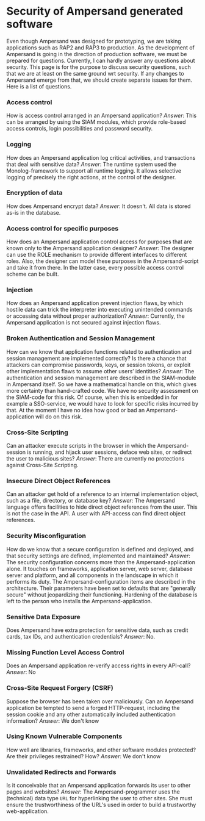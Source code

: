 # Security of Ampersand generated software

Even though Ampersand was designed for prototyping, we are taking applications such as RAP2 and RAP3 to production. As the development of Ampersand is going in the direction of production software, we must be prepared for questions. Currently, I can hardly answer any questions about security. This page is for the purpose to discuss security questions, such that we are at least on the same ground wrt security. If any changes to Ampersand emerge from that, we should create separate issues for them. Here is a list of questions.

### Access control
How is access control arranged in an Ampersand application?
*Answer*: This can be arranged by using the SIAM modules, which provide role-based access controls, login possibilities and password security.
### Logging
How does an Ampersand application log critical activities, and transactions that deal with sensitive data?
*Answer*: The runtime system used the Monolog-framework to support all runtime logging. It allows selective logging of precisely the right actions, at the control of the designer.
### Encryption of data
How does Ampersand encrypt data?
*Answer*: It doesn't. All data is stored as-is in the database.
### Access control for specific purposes
How does an Ampersand application control access for purposes that are known only to the Ampersand application designer?
*Answer*: The designer can use the ROLE mechanism to provide different interfaces to different roles. Also, the designer can model these purposes in the Ampersand-script and take it from there. In the latter case, every possible access control scheme can be built.
### Injection
How does an Ampersand application prevent injection flaws, by which hostile data can trick the interpreter into executing unintended commands or accessing data without proper authorization? 
*Answer*: 
Currently, the Ampersand application is not secured against injection flaws.
### Broken Authentication and Session Management
How can we know that application functions related to authentication and session management are 
implemented correctly? Is there a chance that attackers can compromise passwords, keys, or session tokens, or exploit other implementation flaws to assume other users’ identities?
*Answer*: The authentication and session management are described in the SIAM-module in Ampersand itself. So we have a mathematical handle on this, which gives more certainty than hand-crafted code. We have no security assessment on the SIAM-code for this risk. Of course, when this is embedded in for example a SSO-service, we would have to look for specific risks incurred by that. At the moment I have no idea how good or bad an Ampersand-application will do on this risk.
### Cross-Site Scripting
Can an attacker execute scripts in the browser in which the Ampersand-session is running, and hijack user sessions, deface web sites, or redirect the user to malicious sites?
*Answer*: There are currently no protections against Cross-Site Scripting.
### Insecure Direct Object References
Can an attacker get hold of a reference to an internal implementation object, such as a file, directory, or database key?
*Answer*: The Ampersand language offers facilities to hide direct object references from the user.
This is not the case in the API. A user with API-access can find direct object references.
### Security Misconfiguration
How do we know that a secure configuration is defined and deployed, and that security settings are defined, implemented and maintained?
*Answer*: The security configuration concerns more than the Ampersand-application alone. It touches on frameworks, application server, web server, database server and platform, and all components in the landscape in which it performs its duty. The Ampersand-configuration items are described in the architecture. Their parameters have been set to defaults that are "generally secure" without jeopardizing their functioning. Hardening of the database is left to the person who installs the Ampersand-application.
### Sensitive Data Exposure
Does Ampersand have extra protection for sensitive data, such as credit cards, tax IDs, and
authentication credentials?
*Answer*: No.
### Missing Function Level Access Control
Does an Ampersand application re-verify access rights in every API-call?
*Answer*: No
### Cross-Site Request Forgery (CSRF)
Suppose the browser has been taken over maliciously. Can an Ampersand application be tempted to send a forged HTTP-request, including the session cookie and any other automatically included authentication information?
*Answer*:  We don't know
### Using Known Vulnerable Components
How well are libraries, frameworks, and other software modules protected? Are their privileges restrained? How?
*Answer*: We don't know
### Unvalidated Redirects and Forwards
Is it conceivable that an Ampersand application forwards its user to other pages and websites?
*Answer*: The Ampersand-programmer uses the (technical) data type `URL`  for hyperlinking the user to other sites. She must ensure the trustworthiness of the URL's used in order to build a trustworthy web-application.
